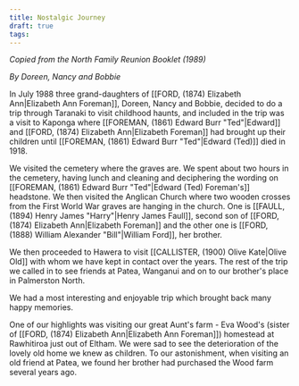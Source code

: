 ```yaml
---
title: Nostalgic Journey
draft: true
tags:
---
```

*Copied from the North Family Reunion Booklet (1989)*

*By Doreen, Nancy and Bobbie*

In July 1988 three grand-daughters of [[FORD, (1874) Elizabeth Ann|Elizabeth Ann Foreman]], Doreen, Nancy and Bobbie, decided to do a trip through Taranaki to visit childhood haunts, and included in the trip was a visit to Kaponga where [[FOREMAN, (1861) Edward Burr "Ted"|Edward]] and [[FORD, (1874) Elizabeth Ann|Elizabeth Foreman]] had brought up their children until [[FOREMAN, (1861) Edward Burr "Ted"|Edward (Ted)]] died in 1918.

We visited the cemetery where the graves are. We spent about two hours in the cemetery, having lunch and cleaning and deciphering the wording on [[FOREMAN, (1861) Edward Burr "Ted"|Edward (Ted) Foreman's]] headstone. We then visited the Anglican Church where two wooden crosses from the First World War graves are hanging in the church. One is [[FAULL, (1894) Henry James "Harry"|Henry James Faull]], second son of [[FORD, (1874) Elizabeth Ann|Elizabeth Foreman]] and the other one is [[FORD, (1888) William Alexander "Bill"|William Ford]], her brother.

We then proceeded to Hawera to visit [[CALLISTER, (1900) Olive Kate|Olive Old]] with whom we have kept in contact over the years. The rest of the trip we called in to see friends at Patea, Wanganui and on to our brother's place in Palmerston North.

We had a most interesting and enjoyable trip which brought back many happy memories.

One of our highlights was visiting our great Aunt's farm - Eva Wood's (sister of [[FORD, (1874) Elizabeth Ann|Elizabeth Ann Foreman]]) homestead at Rawhitiroa just out of Eltham. We were sad to see the deterioration of the lovely old home we knew as children. To our astonishment, when visiting an old friend at Patea, we found her brother had purchased the Wood farm several years ago.